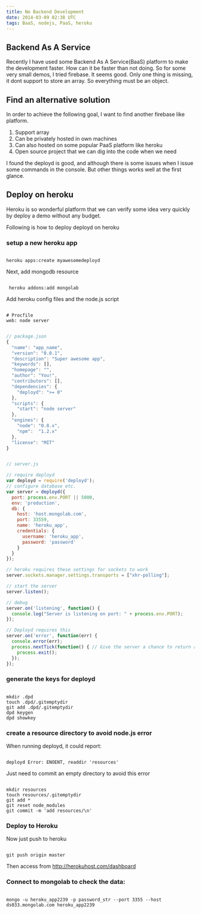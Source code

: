 ```yaml
---
title: No Backend Development
date: 2014-03-09 02:38 UTC
tags: BaaS, nodejs, PaaS, heroku
---
```


## Backend As A Service

Recently I have used some Backend As A Service(BaaS) platform to make the
development faster. How can it be faster than not doing. So for some very small
demos, I tried firebase. It seems good. Only one thing is missing, it dont
support to store an array. So everything must be an object.

## Find an alternative solution

In order to achieve the following goal, I want to find another firebase like
platform.

1. Support array
1. Can be privately hosted in own machines
1. Can also hosted on some popular PaaS platform like heroku
1. Open source project that we can dig into the code when we need

I found the deployd is good, and although there is some issues when I issue
some commands in the console. But other things works well at the first glance.

## Deploy on heroku

Heroku is so wonderful platform that we can verify some idea very quickly by
deploy a demo without any budget.

Following is how to deploy deployd on heroku

### setup a new heroku app

```shell

heroku apps:create myawesomedeployd

```

Next, add mongodb resource

```shell

 heroku addons:add mongolab
```

Add heroku config files and the node.js script

```shell

# Procfile
web: node server

```

```javascript

// package.json 
{
  "name": "app_name",
  "version": "0.0.1",
  "description": "Super awesome app",
  "keywords": [],
  "homepage": "",
  "author": "You!",
  "contributors": [],
  "dependencies": {
    "deployd": ">= 0"
  },
  "scripts": {
    "start": "node server"
  },
  "engines": {
    "node": "0.8.x",
    "npm":  "1.2.x"
  },
  "license": "MIT"
}


// server.js 

// require deployd
var deployd = require('deployd');
// configure database etc. 
var server = deployd({
  port: process.env.PORT || 5000,
  env: 'production',
  db: {
    host: 'host.mongolab.com',
    port: 33559,
    name: 'heroku_app',
    credentials: {
      username: 'heroku_app',
      password: 'password'
    }
  }
});

// heroku requires these settings for sockets to work
server.sockets.manager.settings.transports = ["xhr-polling"];

// start the server
server.listen();

// debug
server.on('listening', function() {
  console.log("Server is listening on port: " + process.env.PORT);
});

// Deployd requires this
server.on('error', function(err) {
  console.error(err);
  process.nextTick(function() { // Give the server a chance to return an error
    process.exit();
  });
});


```

### generate the keys for deployd

```shell

mkdir .dpd
touch .dpd/.gitemptydir
git add .dpd/.gitemptydir
dpd keygen
dpd showkey

```

### create a resource directory to avoid node.js error

When running deployd, it could report:

```shell

deployd Error: ENOENT, readdir 'resources'
```

Just need to commit an empty directory to avoid this error

```shell

mkdir resources
touch resources/.gitemptydir
git add *
git reset node_modules
git commit -m 'add resources/\n'

```

### Deploy to Heroku

Now just push to heroku

```shell

git push origin master
```
Then access from http://herokuhost.com/dashboard

### Connect to mongolab to check the data:

```shell

mongo -u heroku_app2239 -p password_str --port 3355 --host
ds033.mongolab.com heroku_app2239
```
